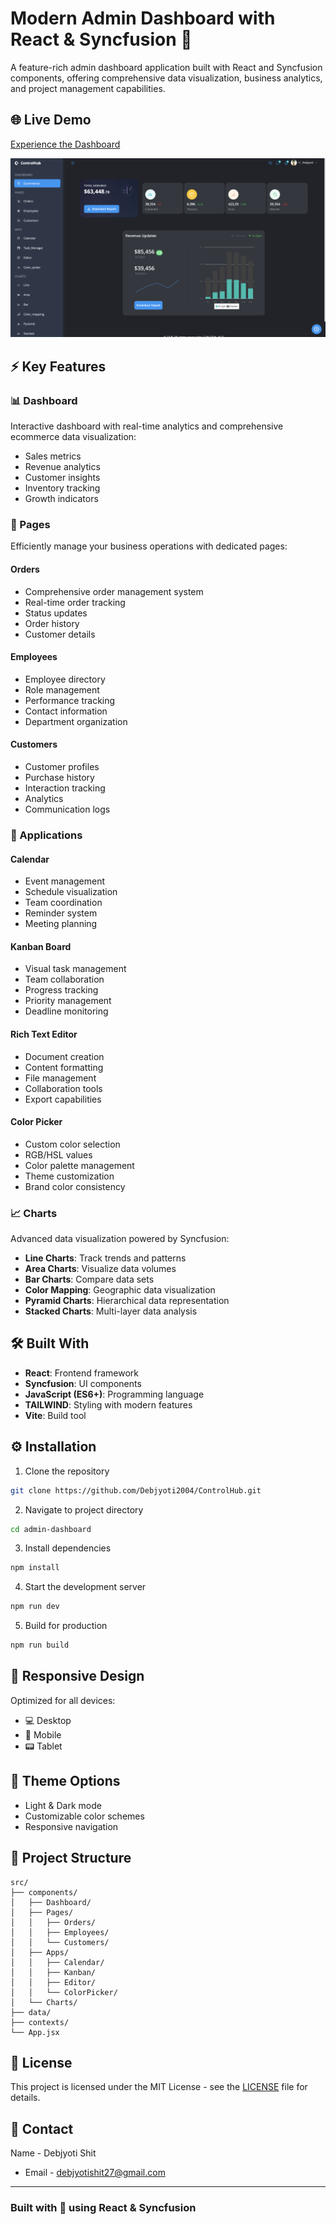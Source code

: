 # Modern Admin Dashboard with React & Syncfusion 🚀

A feature-rich admin dashboard application built with React and Syncfusion components, offering comprehensive data visualization, business analytics, and project management capabilities.

## 🌐 Live Demo
[Experience the Dashboard](https://control-hub.vercel.app/)

![Dashboard Preview](./src/assets/dashboard-preview.png)

## ⚡ Key Features

### 📊 Dashboard
Interactive dashboard with real-time analytics and comprehensive ecommerce data visualization:
- Sales metrics
- Revenue analytics
- Customer insights
- Inventory tracking
- Growth indicators

### 📑 Pages
Efficiently manage your business operations with dedicated pages:

#### Orders
- Comprehensive order management system
- Real-time order tracking
- Status updates
- Order history
- Customer details

#### Employees
- Employee directory
- Role management
- Performance tracking
- Contact information
- Department organization

#### Customers
- Customer profiles
- Purchase history
- Interaction tracking
- Analytics
- Communication logs

### 💼 Applications

#### Calendar
- Event management
- Schedule visualization
- Team coordination
- Reminder system
- Meeting planning

#### Kanban Board
- Visual task management
- Team collaboration
- Progress tracking
- Priority management
- Deadline monitoring

#### Rich Text Editor
- Document creation
- Content formatting
- File management
- Collaboration tools
- Export capabilities

#### Color Picker
- Custom color selection
- RGB/HSL values
- Color palette management
- Theme customization
- Brand color consistency

### 📈 Charts
Advanced data visualization powered by Syncfusion:

- **Line Charts**: Track trends and patterns
- **Area Charts**: Visualize data volumes
- **Bar Charts**: Compare data sets
- **Color Mapping**: Geographic data visualization
- **Pyramid Charts**: Hierarchical data representation
- **Stacked Charts**: Multi-layer data analysis

## 🛠️ Built With
- **React**: Frontend framework
- **Syncfusion**: UI components
- **JavaScript (ES6+)**: Programming language
- **TAILWIND**: Styling with modern features
- **Vite**: Build tool

## ⚙️ Installation

1. Clone the repository
```bash
git clone https://github.com/Debjyoti2004/ControlHub.git
```

2. Navigate to project directory
```bash
cd admin-dashboard
```

3. Install dependencies
```bash
npm install
```

4. Start the development server
```bash
npm run dev
```

5. Build for production
```bash
npm run build
```

## 📱 Responsive Design
Optimized for all devices:
- 💻 Desktop
- 📱 Mobile
- 📟 Tablet

## 🎨 Theme Options
- Light & Dark mode
- Customizable color schemes
- Responsive navigation


## 📂 Project Structure
```
src/
├── components/
│   ├── Dashboard/
│   ├── Pages/
│   │   ├── Orders/
│   │   ├── Employees/
│   │   └── Customers/
│   ├── Apps/
│   │   ├── Calendar/
│   │   ├── Kanban/
│   │   ├── Editor/
│   │   └── ColorPicker/
│   └── Charts/
├── data/
├── contexts/
└── App.jsx
```

## 📝 License
This project is licensed under the MIT License - see the [LICENSE](LICENSE) file for details.

## 📧 Contact
Name - Debjyoti Shit
- Email - [debjyotishit27@gmail.com](mailto:debjyotishit27@gmail.com)


---
### Built with 💙 using React & Syncfusion
